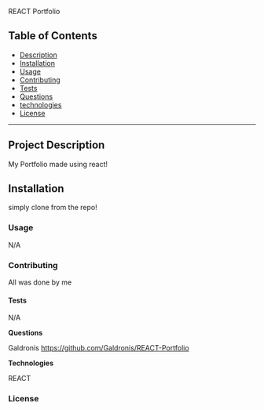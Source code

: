 REACT Portfolio
## Table of Contents 

- [Description](#description)
- [Installation](#installation)
- [Usage](#usage)
- [Contributing](#contributing)
- [Tests](#tests)
- [Questions](#questions)
- [technologies](#technologies)
- [License](#license)

---

## Project Description 

My Portfolio made using react!


## Installation

simply clone from the repo!

### Usage

N/A

### Contributing

All was done by me

#### Tests

N/A


**Questions**


Galdronis https://github.com/Galdronis/REACT-Portfolio


**Technologies**

REACT

### License


